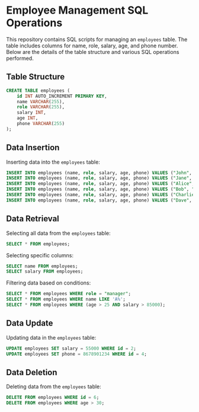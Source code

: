 


# Employee Management SQL Operations

This repository contains SQL scripts for managing an `employees` table. The table includes columns for name, role, salary, age, and phone number. Below are the details of the table structure and various SQL operations performed.

## Table Structure

```sql
CREATE TABLE employees (
    id INT AUTO_INCREMENT PRIMARY KEY,
    name VARCHAR(255),
    role VARCHAR(255),
    salary INT,
    age INT,
    phone VARCHAR(255)
);
```

## Data Insertion

Inserting data into the `employees` table:

```sql
INSERT INTO employees (name, role, salary, age, phone) VALUES ("John", "ceo", 120000, 35, 9812345678);
INSERT INTO employees (name, role, salary, age, phone) VALUES ("Jane", "hr", 85000, 30, 8823456789);
INSERT INTO employees (name, role, salary, age, phone) VALUES ("Alice", "manager", 78000, 28, 8734567890);
INSERT INTO employees (name, role, salary, age, phone) VALUES ("Bob", "emp", 90000, 25, 8645678901);
INSERT INTO employees (name, role, salary, age, phone) VALUES ("Charlie", "emp", 98000, 27, 8556789012);
INSERT INTO employees (name, role, salary, age, phone) VALUES ("Dave", "emp", 62000, 22, 8467890123);
```

## Data Retrieval

Selecting all data from the `employees` table:

```sql
SELECT * FROM employees;
```

Selecting specific columns:

```sql
SELECT name FROM employees;
SELECT salary FROM employees;
```

Filtering data based on conditions:

```sql
SELECT * FROM employees WHERE role = "manager";
SELECT * FROM employees WHERE name LIKE 'A%';
SELECT * FROM employees WHERE (age > 25 AND salary > 85000);
```

## Data Update

Updating data in the `employees` table:

```sql
UPDATE employees SET salary = 55000 WHERE id = 2;
UPDATE employees SET phone = 8678901234 WHERE id = 4;
```

## Data Deletion

Deleting data from the `employees` table:

```sql
DELETE FROM employees WHERE id = 6;
DELETE FROM employees WHERE age > 30;
```
